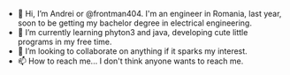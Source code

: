 - 👋 Hi, I’m Andrei or @frontman404. I'm an engineer in Romania, last year, soon to be getting my bachelor degree in electrical engineering.
- 🌱 I’m currently learning phyton3 and java, developing cute little programs in my free time.
- 💞️ I’m looking to collaborate on anything if it sparks my interest.
- 📫 How to reach me... I don't think anyone wants to reach me.

<!---
frontman404/frontman404 is a ✨ special ✨ repository because its `README.md` (this file) appears on your GitHub profile.
You can click the Preview link to take a look at your changes.
--->
